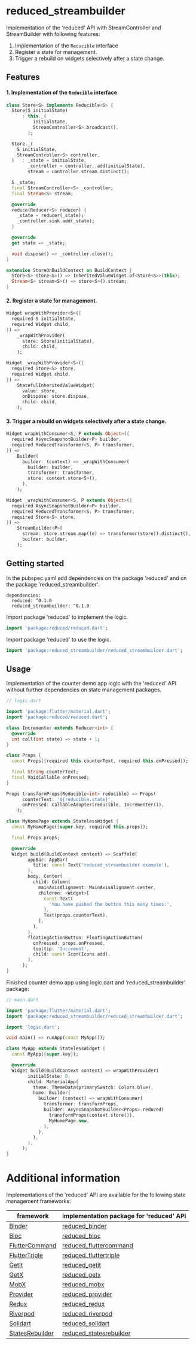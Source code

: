 # reduced_streambuilder

Implementation of the 'reduced' API with StreamController and StreamBuilder with following features:

1. Implementation of the ```Reducible``` interface 
2. Register a state for management.
3. Trigger a rebuild on widgets selectively after a state change.

## Features

#### 1. Implementation of the ```Reducible``` interface 

```dart
class Store<S> implements Reducible<S> {
  Store(S initialState)
      : this._(
          initialState,
          StreamController<S>.broadcast(),
        );

  Store._(
    S initialState,
    StreamController<S> controller,
  )   : _state = initialState,
        _controller = controller..add(initialState),
        stream = controller.stream.distinct();

  S _state;
  final StreamController<S> _controller;
  final Stream<S> stream;

  @override
  reduce(Reducer<S> reducer) {
    _state = reducer(_state);
    _controller.sink.add(_state);
  }

  @override
  get state => _state;

  void dispose() => _controller.close();
}
```

```dart
extension StoreOnBuildContext on BuildContext {
  Store<S> store<S>() => InheritedValueWidget.of<Store<S>>(this);
  Stream<S> stream<S>() => store<S>().stream;
}
```

#### 2. Register a state for management.

```dart
Widget wrapWithProvider<S>({
  required S initialState,
  required Widget child,
}) =>
    _wrapWithProvider(
      store: Store(initialState),
      child: child,
    );
```

```dart
Widget _wrapWithProvider<S>({
  required Store<S> store,
  required Widget child,
}) =>
    StatefulInheritedValueWidget(
      value: store,
      onDispose: store.dispose,
      child: child,
    );
```

#### 3. Trigger a rebuild on widgets selectively after a state change.

```dart
Widget wrapWithConsumer<S, P extends Object>({
  required AsyncSnapshotBuilder<P> builder,
  required ReducedTransformer<S, P> transformer,
}) =>
    Builder(
      builder: (context) => _wrapWithConsumer(
        builder: builder,
        transformer: transformer,
        store: context.store<S>(),
      ),
    );
```
```dart
Widget _wrapWithConsumer<S, P extends Object>({
  required AsyncSnapshotBuilder<P> builder,
  required ReducedTransformer<S, P> transformer,
  required Store<S> store,
}) =>
    StreamBuilder<P>(
      stream: store.stream.map((e) => transformer(store)).distinct(),
      builder: builder,
    );
```

## Getting started

In the pubspec.yaml add dependencies on the package 'reduced' and on the package  'reduced_streambuilder'.

```
dependencies:
  reduced: ^0.1.0
  reduced_streambuilder: ^0.1.0
```

Import package 'reduced' to implement the logic.

```dart
import 'package:reduced/reduced.dart';
```

Import package 'reduced' to use the logic.

```dart
import 'package:reduced_streambuilder/reduced_streambuilder.dart';
```

## Usage

Implementation of the counter demo app logic with the 'reduced' API without further dependencies on state management packages.

```dart
// logic.dart

import 'package:flutter/material.dart';
import 'package:reduced/reduced.dart';

class Incrementer extends Reducer<int> {
  @override
  int call(int state) => state + 1;
}

class Props {
  const Props({required this.counterText, required this.onPressed});

  final String counterText;
  final VoidCallable onPressed;
}

Props transformProps(Reducible<int> reducible) => Props(
      counterText: '${reducible.state}',
      onPressed: CallableAdapter(reducible, Incrementer()),
    );

class MyHomePage extends StatelessWidget {
  const MyHomePage({super.key, required this.props});

  final Props props;

  @override
  Widget build(BuildContext context) => Scaffold(
        appBar: AppBar(
          title: const Text('reduced_streambuilder example'),
        ),
        body: Center(
          child: Column(
            mainAxisAlignment: MainAxisAlignment.center,
            children: <Widget>[
              const Text(
                'You have pushed the button this many times:',
              ),
              Text(props.counterText),
            ],
          ),
        ),
        floatingActionButton: FloatingActionButton(
          onPressed: props.onPressed,
          tooltip: 'Increment',
          child: const Icon(Icons.add),
        ),
      );
}
```

Finished counter demo app using logic.dart and 'reduced_streambuilder' package:

```dart
// main.dart

import 'package:flutter/material.dart';
import 'package:reduced_streambuilder/reduced_streambuilder.dart';

import 'logic.dart';

void main() => runApp(const MyApp());

class MyApp extends StatelessWidget {
  const MyApp({super.key});

  @override
  Widget build(BuildContext context) => wrapWithProvider(
        initialState: 0,
        child: MaterialApp(
          theme: ThemeData(primarySwatch: Colors.blue),
          home: Builder(
            builder: (context) => wrapWithConsumer(
              transformer: transformProps,
              builder: AsyncSnapshotBuilder<Props>.reduced(
                transformProps(context.store()),
                MyHomePage.new,
              ),
            ),
          ),
        ),
      );
}
```

# Additional information

Implementations of the 'reduced' API are available for the following state management frameworks:

|framework|implementation package for 'reduced' API|
|---|---|
|[Binder](https://pub.dev/packages/binder)|[reduced_binder](https://github.com/partmaster/reduced_binder)|
|[Bloc](https://bloclibrary.dev/#/)|[reduced_bloc](https://github.com/partmaster/reduced_bloc)|
|[FlutterCommand](https://pub.dev/packages/flutter_command)|[reduced_fluttercommand](https://github.com/partmaster/reduced_fluttercommand)|
|[FlutterTriple](https://pub.dev/packages/flutter_triple)|[reduced_fluttertriple](https://github.com/partmaster/reduced_fluttertriple)|
|[GetIt](https://pub.dev/packages/get_it)|[reduced_getit](https://github.com/partmaster/reduced_getit)|
|[GetX](https://pub.dev/packages/get)|[reduced_getx](https://github.com/partmaster/reduced_getx)|
|[MobX](https://pub.dev/packages/mobx)|[reduced_mobx](https://github.com/partmaster/reduced_mobx)|
|[Provider](https://pub.dev/packages/provider)|[reduced_provider](https://github.com/partmaster/reduced_provider)|
|[Redux](https://pub.dev/packages/redux)|[reduced_redux](https://github.com/partmaster/reduced_redux)|
|[Riverpod](https://riverpod.dev/)|[reduced_riverpod](https://github.com/partmaster/reduced_riverpod)|
|[Solidart](https://pub.dev/packages/solidart)|[reduced_solidart](https://github.com/partmaster/reduced_solidart)|
|[StatesRebuilder](https://pub.dev/packages/states_rebuilder)|[reduced_statesrebuilder](https://github.com/partmaster/reduced_statesrebuilder)|

